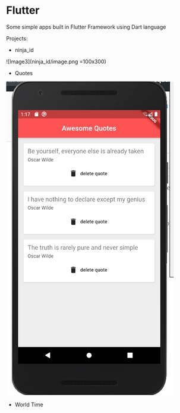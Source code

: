 # Flutter

Some simple apps built in Flutter Framework using Dart language

Projects:
 
  - ninja_id

  ![Image3](ninja_id/image.png =100x300)

  - Quotes
  
  ![Image2](quotes/image.png)
  
  - World Time
  
  
